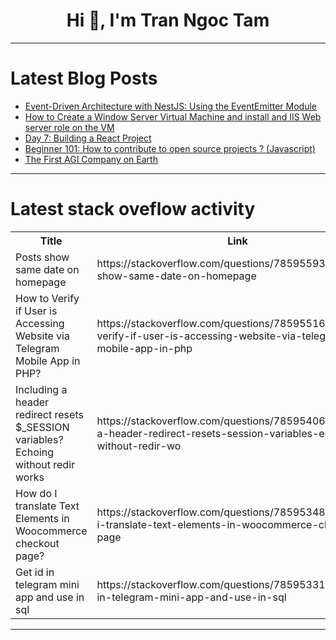 <h1 align="center">Hi 👋, I'm Tran Ngoc Tam</h1>

---

# Latest Blog Posts 
<!-- BLOG-POST-LIST:START -->
- [Event-Driven Architecture with NestJS: Using the EventEmitter Module](https://dev.to/ezilemdodana/event-driven-architecture-with-nestjs-using-the-eventemitter-module-35fe)
- [How to Create a Window Server Virtual Machine and install and IIS Web server role on the VM](https://dev.to/olaraph/how-to-create-a-window-server-virtual-machine-and-install-and-iis-web-server-role-on-the-vm-4d04)
- [Day 7: Building a React Project](https://dev.to/dipakahirav/day-7-building-a-react-project-5gld)
- [Beginner 101: How to contribute to open source projects ? &lpar;Javascript&rpar;](https://dev.to/aadesh_kulkarni_ff9fad10b/beginner-101-how-to-contribute-to-open-source-projects-javascript-1gkf)
- [The First AGI Company on Earth](https://dev.to/polterguy/the-first-agi-company-on-earth-3kcl)
<!-- BLOG-POST-LIST:END -->

---

# Latest stack oveflow activity
<table>
  <tr><th>Title</th><th>Link</th></tr>
  <!-- STACKOVERFLOW:START --><tr><td>Posts show same date on homepage</td><td>https://stackoverflow.com/questions/78595593/posts-show-same-date-on-homepage</td></tr><tr><td>How to Verify if User is Accessing Website via Telegram Mobile App in PHP?</td><td>https://stackoverflow.com/questions/78595516/how-to-verify-if-user-is-accessing-website-via-telegram-mobile-app-in-php</td></tr><tr><td>Including a header redirect resets $_SESSION variables? Echoing without redir works</td><td>https://stackoverflow.com/questions/78595406/including-a-header-redirect-resets-session-variables-echoing-without-redir-wo</td></tr><tr><td>How do I translate Text Elements in Woocommerce checkout page?</td><td>https://stackoverflow.com/questions/78595348/how-do-i-translate-text-elements-in-woocommerce-checkout-page</td></tr><tr><td>Get id in telegram mini app and use in sql</td><td>https://stackoverflow.com/questions/78595331/get-id-in-telegram-mini-app-and-use-in-sql</td></tr><!-- STACKOVERFLOW:END -->
</table>

---


